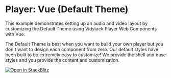 # Player: Vue (Default Theme)

This example demonstrates setting up an audio and video layout by customizing the Default Theme
using Vidstack Player Web Components with Vue.

The Default Theme is best when you want to build your own player but you don't want to
design each component from zero. Our default styles have been built to be extremely easy to
customize! We provide the shell and base styles and you provide the content and customization.

[![Open in StackBlitz](https://developer.stackblitz.com/img/open_in_stackblitz.svg)][stackblitz-demo]

[stackblitz-demo]: https://stackblitz.com/fork/github/vidstack/examples/tree/main/player/vue/default-theme?title=Vidstack%20Player%20-%20Vue%20%28Default%20Theme%29&file=src/main.ts&showSidebar=1
